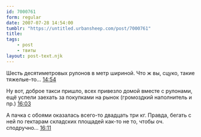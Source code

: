 ```yaml
---
id: 7000761
form: regular
date: 2007-07-28 14:54:00
tumblr: "https://untitled.urbansheep.com/post/7000761"
title:
tags:
    - post
    - твиты
layout: post-text.njk
---
```


<p>Шесть десятиметровых рулонов в метр шириной. Что ж вы, сцуко, такие тяжелые-то&hellip; <a href="http://twitter.com/urbansheep/statuses/172866842">14:54</a></p>

<p>Ну вот, доброе такси пришло, всех привезло домой вместе с рулонами, ещё успели заехать за покупками на рынок (громоздкий наполнитель и пр.) <a href="http://twitter.com/urbansheep/statuses/172933222">16:03</a></p>

<p>А пачка с обоями оказалась всего-то двадцать три кг. Правда, бегать с ней по гектарам складских площадей как-то не то, чтобы оч. сподручно&hellip; <a href="http://twitter.com/urbansheep/statuses/172941002">16:11</a></p>

